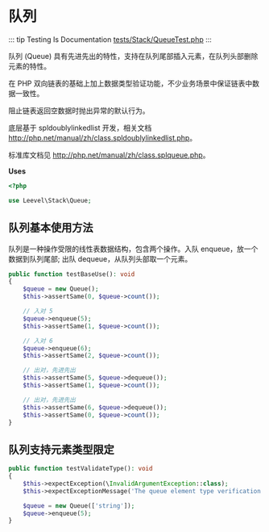 # 队列

::: tip Testing Is Documentation
[tests/Stack/QueueTest.php](https://github.com/hunzhiwange/framework/blob/master/tests/Stack/QueueTest.php)
:::
    
队列 (Queue) 具有先进先出的特性，支持在队列尾部插入元素，在队列头部删除元素的特性。

在 PHP 双向链表的基础上加上数据类型验证功能，不少业务场景中保证链表中数据一致性。

阻止链表返回空数据时抛出异常的默认行为。

底层基于 spldoublylinkedlist 开发，相关文档 <http://php.net/manual/zh/class.spldoublylinkedlist.php>。

标准库文档见 <http://php.net/manual/zh/class.splqueue.php>。


**Uses**

``` php
<?php

use Leevel\Stack\Queue;
```

## 队列基本使用方法

队列是一种操作受限的线性表数据结构，包含两个操作。入队 enqueue，放一个数据到队列尾部; 出队 dequeue，从队列头部取一个元素。


``` php
public function testBaseUse(): void
{
    $queue = new Queue();
    $this->assertSame(0, $queue->count());

    // 入对 5
    $queue->enqueue(5);
    $this->assertSame(1, $queue->count());

    // 入对 6
    $queue->enqueue(6);
    $this->assertSame(2, $queue->count());

    // 出对，先进先出
    $this->assertSame(5, $queue->dequeue());
    $this->assertSame(1, $queue->count());

    // 出对，先进先出
    $this->assertSame(6, $queue->dequeue());
    $this->assertSame(0, $queue->count());
}
```
    
## 队列支持元素类型限定

``` php
public function testValidateType(): void
{
    $this->expectException(\InvalidArgumentException::class);
    $this->expectExceptionMessage('The queue element type verification failed, and the allowed type is string.');

    $queue = new Queue(['string']);
    $queue->enqueue(5);
}
```